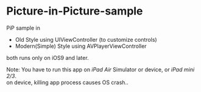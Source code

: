 # Picture-in-Picture-sample

PiP sample in

- Old Style using UIViewController (to customize controls)
- Modern(Simple) Style using AVPlayerViewController

both runs only on iOS9 and later.

Note: You have to run this app on *iPad Air* Simulator or device, or *iPad mini 2/3*.  
    on device, killing app process causes OS crash..
